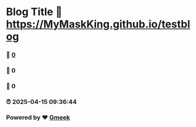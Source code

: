 # Blog Title :link: https://MyMaskKing.github.io/testblog 
### :page_facing_up: [0](https://MyMaskKing.github.io/testblog/tag.html) 
### :speech_balloon: 0 
### :hibiscus: 0 
### :alarm_clock: 2025-04-15 09:36:44 
### Powered by :heart: [Gmeek](https://github.com/Meekdai/Gmeek)
